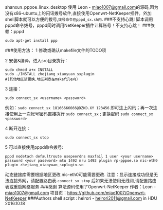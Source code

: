 shanxun_pppoe_linux_desktop 使用 Leon - <miao1007@gmail.com>的源码,因为没有x86-ubuntu上的闪讯拨号软件,直接使用Openwrt-NetKeeper插件，外加shell脚本就可以方便的拨号,``拨号命令在pppd_sx.sh内``.
###不支持心跳!
脚本调用pppd命令拨号，pppd同时调用NetKeeper插件计算账号！不支持心跳！
###依赖：pppd 
```
sudo apt-get install ppp
```
###使用方法：
1 修改或确认makefile文件的TODO项

2 安装&编译，进入src目录执行：
```
sudo chmod a+x INSTALL
sudo ./INSTALL zhejiang_xiaoyuan_sxplugin 
#(其他地区请更换,地区列表在makefile内) 
```
3 连接：
```
sudo connect_sx <username> <password> 
```
例如：```sudo connect_sx 18166666666@DZKD.XY 123456``` 即可连上闪讯；再一次连接使用上一次帐号密码直接执行 ```sudo connect_sx``` ; 更换密码 ```sudo connect_sx <password>```

4 断开连接：
```
sudo connect_sx stop
```
5 可以直接使用pppd命令拨号:
```
pppd nodetach defaultroute usepeerdns maxfail 1 user <your username> password <your password> mtu 1492 mru 1492 plugin rp-pppoe.so nic-eth0 plugin zhejiang_xiaoyuan_sxplugin.so
```
动态链接库需要根据地区更改.nic-eth0可能需要更改.
注意：显示连接成功但是无法连接外网，请配置路由表.```connect_sx stop``` 后如果无法使用无线网,请配置路由表或重启网络服务
###感谢 
算法源码使用了Openwrt-NetKeeper 
作者：Leon - miao1007@gmail.com
项目页：https://github.com/miao1007/Openwrt-NetKeeper
###Authors
 shell script : helrori - <helrori2011@gmail.com> in HDU 2016.10.18
